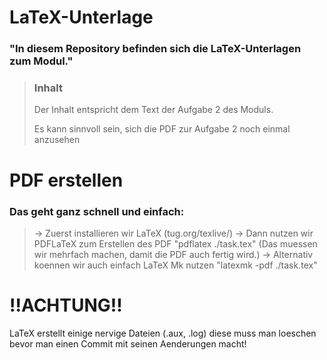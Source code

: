 # LaTeX-Unterlage


### "In diesem Repository befinden sich die LaTeX-Unterlagen zum Modul."

> ### Inhalt
>
> Der Inhalt entspricht dem Text der Aufgabe 2 des Moduls.
>
> Es kann sinnvoll sein, sich die PDF zur Aufgabe 2 noch einmal
> anzusehen


# PDF erstellen

### Das geht ganz schnell und einfach:

> -> Zuerst installieren wir LaTeX (tug.org/texlive/)
> -> Dann nutzen wir PDFLaTeX zum Erstellen des PDF
>	"pdflatex ./task.tex" (Das muessen wir mehrfach machen, damit die PDF auch fertig wird.)
>-> Alternativ koennen wir auch einfach LaTeX Mk nutzen 
>	"latexmk -pdf ./task.tex"


# !!ACHTUNG!!

LaTeX erstellt einige nervige Dateien (.aux, .log) diese muss man loeschen bevor
man einen Commit mit seinen Aenderungen macht!
